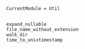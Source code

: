 ```@meta
CurrentModule = Util
```

```@contents
```

```@docs
expand_nullable
file_name_without_extension
walk_dir
time_to_unixtimestamp
```

